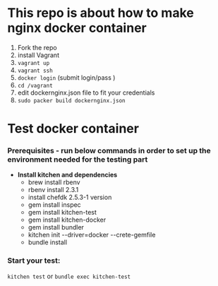 # This repo is about how to make nginx docker container

1. Fork the repo
2. install Vagrant
3. `vagrant up`
4. `vagrant ssh`
5. `docker login` (submit login/pass )
6. `cd /vagrant`
7. edit dockernginx.json file to fit your credentials
8. `sudo packer build dockernginx.json`

# Test docker container

### Prerequisites - run below commands in order to set up the environment needed for the testing part
- **Install kitchen and dependencies**
  -  brew install rbenv
  -  rbenv install 2.3.1
  -  install chefdk 2.5.3-1 version
  -  gem install inspec
  -  gem install kitchen-test
  -  gem install kitchen-docker
  -  gem install bundler
  -  kitchen init --driver=docker --crete-gemfile
  -  bundle install
  
### Start your test:
`kitchen test` or `bundle exec kitchen-test`
